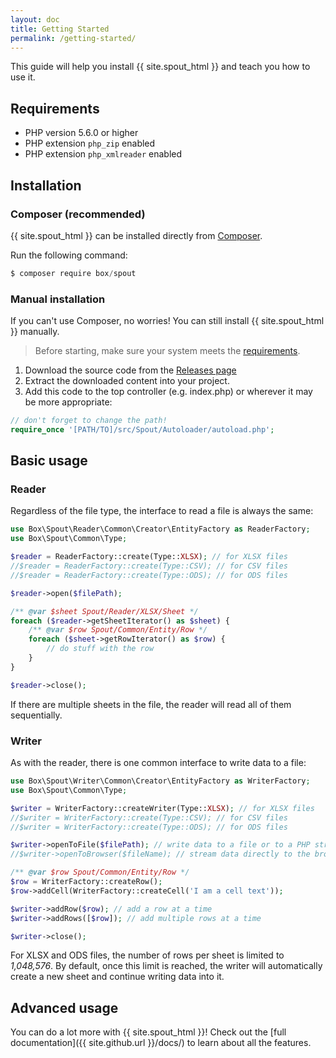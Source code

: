```yaml
---
layout: doc
title: Getting Started
permalink: /getting-started/
---
```


This guide will help you install {{ site.spout_html }} and teach you how to use it.

## Requirements

* PHP version 5.6.0 or higher
* PHP extension `php_zip` enabled
* PHP extension `php_xmlreader` enabled


## Installation

### Composer (recommended)

{{ site.spout_html }} can be installed directly from [Composer](https://getcomposer.org/).

Run the following command:
```powershell
$ composer require box/spout
```

### Manual installation

If you can't use Composer, no worries! You can still install {{ site.spout_html }} manually.

> Before starting, make sure your system meets the [requirements](#requirements).

1. Download the source code from the [Releases page](https://github.com/box/spout/releases)
2. Extract the downloaded content into your project.
3. Add this code to the top controller (e.g. index.php) or wherever it may be more appropriate:

```php
// don't forget to change the path!
require_once '[PATH/TO]/src/Spout/Autoloader/autoload.php';
```


## Basic usage

### Reader

Regardless of the file type, the interface to read a file is always the same:

```php
use Box\Spout\Reader\Common\Creator\EntityFactory as ReaderFactory;
use Box\Spout\Common\Type;

$reader = ReaderFactory::create(Type::XLSX); // for XLSX files
//$reader = ReaderFactory::create(Type::CSV); // for CSV files
//$reader = ReaderFactory::create(Type::ODS); // for ODS files

$reader->open($filePath);

/** @var $sheet Spout/Reader/XLSX/Sheet */
foreach ($reader->getSheetIterator() as $sheet) {
    /** @var $row Spout/Common/Entity/Row */
    foreach ($sheet->getRowIterator() as $row) {
        // do stuff with the row
    }
}

$reader->close();
```

If there are multiple sheets in the file, the reader will read all of them sequentially.

### Writer

As with the reader, there is one common interface to write data to a file:

```php
use Box\Spout\Writer\Common\Creator\EntityFactory as WriterFactory;
use Box\Spout\Common\Type;

$writer = WriterFactory::createWriter(Type::XLSX); // for XLSX files
//$writer = WriterFactory::create(Type::CSV); // for CSV files
//$writer = WriterFactory::create(Type::ODS); // for ODS files

$writer->openToFile($filePath); // write data to a file or to a PHP stream
//$writer->openToBrowser($fileName); // stream data directly to the browser

/** @var $row Spout/Common/Entity/Row */
$row = WriterFactory::createRow();
$row->addCell(WriterFactory::createCell('I am a cell text'));

$writer->addRow($row); // add a row at a time
$writer->addRows([$row]); // add multiple rows at a time

$writer->close();
```

For XLSX and ODS files, the number of rows per sheet is limited to *1,048,576*. By default, once this limit is reached, the writer will automatically create a new sheet and continue writing data into it.


## Advanced usage

You can do a lot more with {{ site.spout_html }}! Check out the [full documentation]({{ site.github.url }}/docs/) to learn about all the features.
